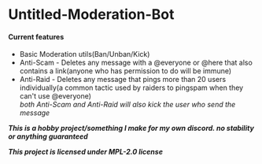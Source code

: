 # Untitled-Moderation-Bot   
#### Current features   
- Basic Moderation utils(Ban/Unban/Kick)   
- Anti-Scam - Deletes any message with a @everyone or @here that also contains a link(anyone who has permission to do will be immune)   
- Anti-Raid - Deletes any message that pings more than 20 users individually(a common tactic used by raiders to pingspam when they can't use @everyone)   
*both Anti-Scam and Anti-Raid will also kick the user who send the message*

***This is a hobby project/something I make for my own discord. no stability or anything guaranteed***   
    
***This project is licensed under MPL-2.0 license***
